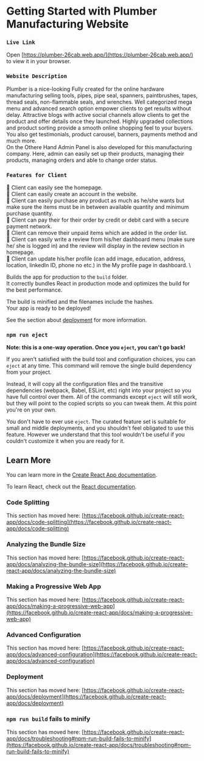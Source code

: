 # Getting Started with Plumber Manufacturing Website


### `Live Link`

Open [https://plumber-26cab.web.app/](https://plumber-26cab.web.app/) to view it in your browser.


### `Website Description`

Plumber is a nice-looking Fully  created for the online hardware manufacturing selling tools, pipes, pipe seal, spanners, paintbrushes, tapes, thread seals, non-flammable seals, and wrenches. Well categorized mega menu and advanced search option empower clients to get results without delay. Attractive blogs with active social channels allow clients to get the product and offer details once they launched. Highly upgraded collections and product sorting provide a smooth online shopping feel to your buyers. You also get testimonials, product carousel, banners, payments method and much more. \
On the Othere Hand Admin Panel is also developed for this manufacturing company. Here, admin can easily set up their products, managing their products, managing orders and able to change order status.

### `Features for Client`

:love_you_gesture: Client can easily see the homepage. \
:love_you_gesture: Client can easily create an account in the website. \
:love_you_gesture: Client can easily purchase any product as much as he/she wants but make sure the items must be in between available quantity and minimum purchase quantity. \
:love_you_gesture: Client can pay their for their order by credit or debit card with a secure payment network.\
:love_you_gesture: Client can remove their unpaid items which are added in the order list. \
:love_you_gesture: Client can easily write a review from his/her dashboard menu (make sure he/ she is logged in) and the review will display in the review section in homepage. \
:love_you_gesture: Client can update his/her profile (can add image, education, address, location, linkedIn ID, phone no etc.) in the My profile page in dashboard. \


Builds the app for production to the `build` folder.\
It correctly bundles React in production mode and optimizes the build for the best performance.

The build is minified and the filenames include the hashes.\
Your app is ready to be deployed!

See the section about [deployment](https://facebook.github.io/create-react-app/docs/deployment) for more information.

### `npm run eject`

**Note: this is a one-way operation. Once you `eject`, you can't go back!**

If you aren't satisfied with the build tool and configuration choices, you can `eject` at any time. This command will remove the single build dependency from your project.

Instead, it will copy all the configuration files and the transitive dependencies (webpack, Babel, ESLint, etc) right into your project so you have full control over them. All of the commands except `eject` will still work, but they will point to the copied scripts so you can tweak them. At this point you're on your own.

You don't have to ever use `eject`. The curated feature set is suitable for small and middle deployments, and you shouldn't feel obligated to use this feature. However we understand that this tool wouldn't be useful if you couldn't customize it when you are ready for it.

## Learn More

You can learn more in the [Create React App documentation](https://facebook.github.io/create-react-app/docs/getting-started).

To learn React, check out the [React documentation](https://reactjs.org/).

### Code Splitting

This section has moved here: [https://facebook.github.io/create-react-app/docs/code-splitting](https://facebook.github.io/create-react-app/docs/code-splitting)

### Analyzing the Bundle Size

This section has moved here: [https://facebook.github.io/create-react-app/docs/analyzing-the-bundle-size](https://facebook.github.io/create-react-app/docs/analyzing-the-bundle-size)

### Making a Progressive Web App

This section has moved here: [https://facebook.github.io/create-react-app/docs/making-a-progressive-web-app](https://facebook.github.io/create-react-app/docs/making-a-progressive-web-app)

### Advanced Configuration

This section has moved here: [https://facebook.github.io/create-react-app/docs/advanced-configuration](https://facebook.github.io/create-react-app/docs/advanced-configuration)

### Deployment

This section has moved here: [https://facebook.github.io/create-react-app/docs/deployment](https://facebook.github.io/create-react-app/docs/deployment)

### `npm run build` fails to minify

This section has moved here: [https://facebook.github.io/create-react-app/docs/troubleshooting#npm-run-build-fails-to-minify](https://facebook.github.io/create-react-app/docs/troubleshooting#npm-run-build-fails-to-minify)
